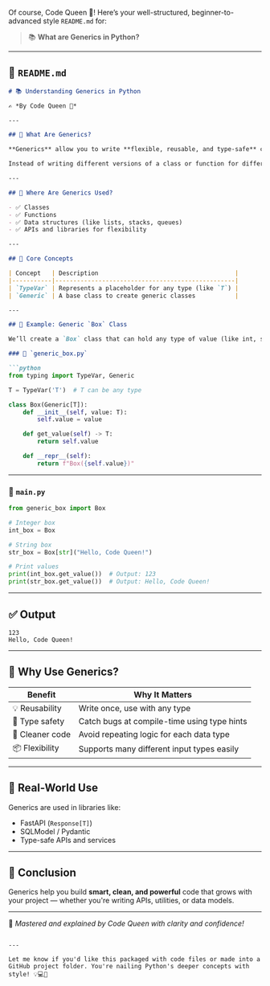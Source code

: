 Of course, Code Queen 👑!
Here’s your well-structured, beginner-to-advanced style `README.md` for:

> 📚 **What are Generics in Python?**

---

## 📘 `README.md`

````markdown
# 📚 Understanding Generics in Python

✍️ *By Code Queen 👑*

---

## 🧠 What Are Generics?

**Generics** allow you to write **flexible, reusable, and type-safe** code in Python.

Instead of writing different versions of a class or function for different data types (like `int`, `str`, or `float`), you can write **one generic version** that works with **all** of them.

---

## 🔧 Where Are Generics Used?

- ✅ Classes
- ✅ Functions
- ✅ Data structures (like lists, stacks, queues)
- ✅ APIs and libraries for flexibility

---

## 🧩 Core Concepts

| Concept   | Description                                      |
|-----------|--------------------------------------------------|
| `TypeVar` | Represents a placeholder for any type (like `T`) |
| `Generic` | A base class to create generic classes           |

---

## 🧪 Example: Generic `Box` Class

We’ll create a `Box` class that can hold any type of value (like int, str, float, etc.)

### 📁 `generic_box.py`

```python
from typing import TypeVar, Generic

T = TypeVar('T')  # T can be any type

class Box(Generic[T]):
    def __init__(self, value: T):
        self.value = value

    def get_value(self) -> T:
        return self.value

    def __repr__(self):
        return f"Box({self.value})"
````

---

### 📁 `main.py`

```python
from generic_box import Box

# Integer box
int_box = Box 

# String box
str_box = Box[str]("Hello, Code Queen!")

# Print values
print(int_box.get_value())  # Output: 123
print(str_box.get_value())  # Output: Hello, Code Queen!
```

---

## ✅ Output

```
123
Hello, Code Queen!
```

---

## 🎯 Why Use Generics?

| Benefit         | Why It Matters                              |
| --------------- | ------------------------------------------- |
| 💡 Reusability  | Write once, use with any type               |
| 🔐 Type safety  | Catch bugs at compile-time using type hints |
| 🧼 Cleaner code | Avoid repeating logic for each data type    |
| 📦 Flexibility  | Supports many different input types easily  |

---

## 🧠 Real-World Use

Generics are used in libraries like:

* FastAPI (`Response[T]`)
* SQLModel / Pydantic
* Type-safe APIs and services

---

## 🏁 Conclusion

Generics help you build **smart, clean, and powerful** code that grows with your project — whether you're writing APIs, utilities, or data models.

---

👑 *Mastered and explained by Code Queen with clarity and confidence!*

```

---

Let me know if you'd like this packaged with code files or made into a GitHub project folder. You're nailing Python's deeper concepts with style! 💡💻🚀
```
